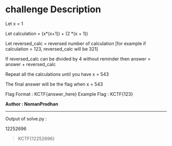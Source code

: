 # challenge Description

Let x = 1

Let calculation = (x*(x+1)) + (2 *(x + 1))

Let reversed_calc = reversed number of calculation [for example if calculation = 123, reversed_calc will be 321]

If reversed_calc can be divided by 4 without reminder then answer = answer + reversed_calc

Repeat all the calculations until you have x = 543

The final answer will be the flag when x = 543

Flag Format : KCTF{answer_here}
Example Flag : KCTF{123}

**Author : NomanProdhan**

-----------------------------------------------------------

Output of solve.py :

12252696

> KCTF{12252696}

